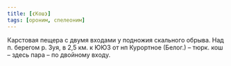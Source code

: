```yaml
---
title: [❮Кош❯]
tags: [ороним, спелеоним]
---
```


Карстовая пещера с двумя входами у подножия скального обрыва. Над п. берегом р.
Зуя, в 2,5 км. к ЮЮЗ от нп Курортное (Белог.) – тюрк. кош – здесь пара – по
двойному входу.
